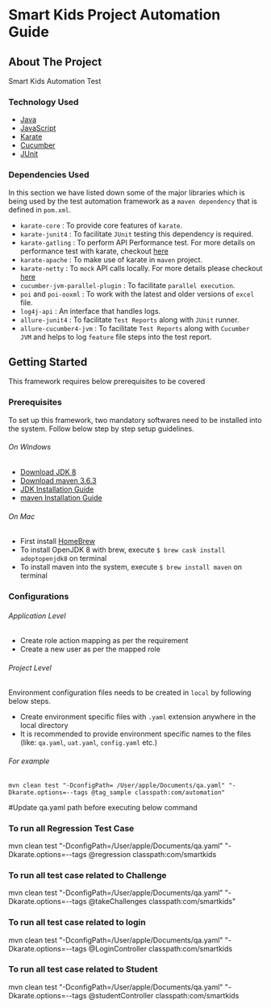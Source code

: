 # Smart Kids Project Automation Guide 
## About The Project
Smart Kids Automation Test
 
<!-- Technology Used -->
### Technology Used
 * [Java](https://www.java.com/en/)
 * [JavaScript](https://developer.mozilla.org/en-US/docs/Web/JavaScript)
 * [Karate](https://github.com/intuit/karate)
 * [Cucumber](https://cucumber.io/docs/cucumber/api/)
 * [JUnit](https://junit.org/junit4/)

### Dependencies Used
In this section we have listed down some of the major libraries which is being used by the test automation framework as a `maven dependency` that is defined in `pom.xml`. 
* `karate-core` : To provide core features of `karate`.
* `karate-junit4` : To facilitate `JUnit` testing this dependency is required.
* `karate-gatling` : To perform API Performance test. For more details on performance test with karate, checkout [here](https://intuit.github.io/karate/karate-gatling/)
* `karate-apache` : To make use of karate in `maven` project.
* `karate-netty` : To `mock` API calls locally. For more details please checkout [here](https://intuit.github.io/karate/karate-netty/) 
* `cucumber-jvm-parallel-plugin` : To facilitate `parallel execution`.
* `poi` and `poi-ooxml` : To work with the latest and older versions of `excel` file.
* `log4j-api` : An interface that handles logs.
* `allure-junit4` : To facilitate `Test Reports` along with `JUnit` runner.
* `allure-cucumber4-jvm` : To facilitate `Test Reports` along with `Cucumber JVM` and helps to log `feature` file steps into the test report. 

<!-- Getting Started --> 
## Getting Started
This framework requires below prerequisites to be covered

<!-- Prerequisites --> 
### Prerequisites
To set up this framework, two mandatory softwares need to be installed into the system. Follow below step by step setup guidelines.
 ###### On Windows
 * [Download JDK 8](https://www.oracle.com/in/java/technologies/javase/javase-jdk8-downloads.html)
 * [Download maven 3.6.3](https://maven.apache.org/download.cgi)
 * [JDK Installation Guide](https://docs.oracle.com/en/java/javase/11/install/installation-jdk-microsoft-windows-platforms.html#GUID-DAF345BA-B3E7-4CF2-B87A-B6662D691840)
 * [maven Installation Guide](https://maven.apache.org/install.html)
###### On Mac
 * First install [HomeBrew](https://brew.sh/)
 * To install OpenJDK 8 with brew, execute `$ brew cask install adoptopenjdk8` on terminal
 * To install maven into the system, execute `$ brew install maven` on terminal
 

<!--Configurations-->
### Configurations
  ###### Application Level 
  * Create role action mapping as per the requirement 
  * Create a new user as per the mapped role
  ###### Project Level 
   Environment configuration files needs to be created in `local` by following below steps.
   * Create environment specific files with `.yaml` extension anywhere in the local directory 
   * It is recommended to provide environment specific names to the files (like: `qa.yaml`, `uat.yaml`, `config.yaml` etc.) 
 
<!--List Of Tags--> 
 ###### For example 
 `mvn clean test "-DconfigPath= /User/apple/Documents/qa.yaml" "-Dkarate.options=--tags @tag_sample classpath:com/automation"`

#Update qa.yaml path before executing below command

### To run all Regression Test Case
mvn clean test "-DconfigPath=/User/apple/Documents/qa.yaml" "-Dkarate.options=--tags @regression classpath:com/smartkids

### To run all test case related to Challenge
mvn clean test "-DconfigPath=/User/apple/Documents/qa.yaml" "-Dkarate.options=--tags @takeChallenges classpath:com/smartkids"

### To run all test case related to login
mvn clean test "-DconfigPath=/User/apple/Documents/qa.yaml" "-Dkarate.options=--tags @LoginController classpath:com/smartkids

### To run all test case related to Student
mvn clean test "-DconfigPath=/User/apple/Documents/qa.yaml" "-Dkarate.options=--tags @studentController classpath:com/smartkids




